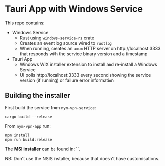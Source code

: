 # Tauri App with Windows Service

This repo contains:

- Windows Service
    - Rust using `windows-service-rs` crate
    - Creates an event log source wired to `rustlog`
    - When running, creates an `axum` HTTP server on http://localhost:3333 that responds with the service binary version and a timestamp
- Tauri App
    - Windows WIX installer extension to install and re-install a Windows Service
    - UI polls http://localhost:3333 every second showing the service version (if running) or failure error information


## Building the installer

First build the service from `nym-vpn-service`:

```
cargo build --release
```

From `nym-vpn-app` run:

```
npm install
npm run build:release
```

The **MSI installer** can be found in: ``.

NB: Don't use the NSIS installer, because that doesn't have customisations.
